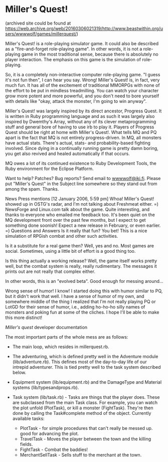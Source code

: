 # Miller's Quest!
(archived site could be found at https://web.archive.org/web/20160306021319/http://www.beastwithin.org/users/wwwwolf/games/millerquest/)

Miller's Quest! is a role-playing simulator game. It could also be described as a "fire-and-forget role-playing game". In other words, it is not a role-playing game in the most traditional sense, because there is absolutely no player interaction. The emphasis on this game is the simulation of role-playing.

So, it is a completely non-interactive computer role-playing game. "I guess it's not fun then", I can hear you say. Wrong! Miller's Quest! is, in fact, very much fun. It has all of the excitement of traditional MMORPGs with none of the effort to be put in mindless treadmilling. You can watch your character grow more potent and more powerful, and you don't need to bore yourself with details like "okay, attack the monster, I'm going to win anyway".

Miller's Quest! was largely inspired by its direct ancestor, Progress Quest. It is written in Ruby programming language and as such it was largely also inspired by Dwemthy's Array, without any of its clever metaprogramming stuff and general bore of having to use irb to play it. Players of Progress Quest should be right at home with Miller's Quest!. What tells MQ and PQ apart is the fact that MQ is not entirely progress-driven. In MQ, all monsters have actual stats. There's actual, stats- and probability-based fighting involved. Since dying in a continually running game is pretty damn boring, you get also revived and healed automatically if that occurs.

MQ owes a lot of its continued existence to Ruby Development Tools, the Ruby environment for the Eclipse Platform.

Want to help? Patches? Bug reports? Send email to wwwwolf@iki.fi. Please put "Miller's Quest" in the Subject line somewhere so they stand out from among the spam. Thanks.

News
Press mentions [12 January 2006, 5:59 pm]
Whoa! Miller's Quest! showed up in OSTG's radar, and I'm not talking about Freshmeat either. =) NewsForge and Linux.com talk about the game. Quite interesting, and thanks to everyone who emailed me feedback too. It's been quiet on the MQ development front over the past few months, but I expect to get something done soonish! Expect a new release in February, or even earlier. =)
Questions and Answers
Is it really that fun?
You bet! This is a nice simulation of RPGish combat and other such activities.

Is it a substitute for a real game then?
Well, yes and no. Most games are social. Sometimes, using a little bit of effort is a good thing too.

Is this thing actually a working release?
Well, the game itself works pretty well, but the combat system is really, really rudimentary. The messages it prints out are not really that complex either.

In other words, this is an "evolved beta". Good enough for messing around...

Wrong sense of humor!
I know! I started doing this with humor similar to PQ, but it didn't work that well. I have a sense of humor of my own, and somewhere middle of the thing I realized that I'm not really playing PQ or LotGD for their sense of humor, i.e., adding ho-ho-ho silly names of monsters and poking fun at some of the cliches. I hope I'll be able to make this more distinct!



<i>Miller's quest</i> developer documentation

The most important parts of the whole mess are as follows:

* The main loop, which resides in millerquest.rb.

* The adventuring, which is defined pretty well in the Adventure module
  (lib/adventure.rb). This defines most of the day-to-day life of our
  intrepid adventurer. This is tied pretty well to the task system
  described below.

* Equipment system (lib/equipment.rb) and the DamageType and Material
  systems (lib/typesandprops.rb).
* Task system (lib/task.rb) - Tasks are things that the player does.
  These are subclassed from the main Task class.
  For example, you can watch the plot unfold (PlotTask), or kill a
  monster (FightTask). They're then done by calling the Task#complete
  method of the object. Currently available tasks:
  * PlotTask - for simple procedures that can't really be messed up.
    good for advancing the plot.
  * TravelTask - Moves the player between the town and the killing fields.
  * FightTask - Combat the baddies!
  * MerchantSellTask - Sells stuff to the merchant at the town.
